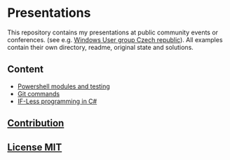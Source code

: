 # Presentations

This repository contains my presentations at public community events or conferences. (see e.g. [Windows User group Czech republic](https://wug.cz/prednasejici/4-Jiri-Pokorny)).
All examples contain their own directory, readme, original state and solutions.

## Content

* [Powershell modules and testing](./PowerShellModules/readme.md)
* [Git commands](./GitCommands/readme.md)
* [IF-Less programming in C#](./IF-Less/readme.md)

## [Contribution](./CONTRIBUTING.md)

## [License MIT](./LICENSE)